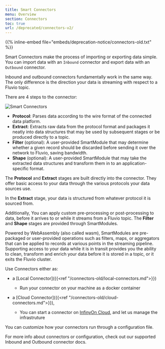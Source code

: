```yaml
---
title: Smart Connectors
menu: Overview
section: Connectors
toc: true
url: /deprecated/connectors-v2/
---
```

{{% inline-embed file="embeds/deprecation-notice/connectors-old.txt" %}}

Smart Connectors make the process of importing or exporting data simple.
You can import data with an `Inbound` connector and export data with an `Outbound` connector.

Inbound and outbound connectors fundamentally work in the same way. The only difference is the direction your data is streaming with respect to a Fluvio topic.

There are 4 steps to the connector:

<img src="/images/connectors/smart-connectors-extra.svg"
     alt="Smart Connectors"
     style="justify: center; max-width: 600px" />

- **Protocol**: Parses data according to the wire format of the connected data platform.
- **Extract**: Extracts raw data from the protocol format and packages it neatly into data structures
  that may be used by subsequent stages or be produced directly to a topic.
- **Filter** (optional): A user-provided SmartModule that may determine whether a given record
  should be discarded before sending it over the network to Fluvio, saving bandwidth.
- **Shape** (optional): A user-provided SmartModule that may take the extracted data structures and
  transform them in to an application-specific format.

The **Protocol** and **Extract** stages are built directly into the
connector. They offer basic access to your data through the various protocols your data sources use.

In the **Extract** stage, your data is structured from whatever protocol it is sourced from.

Additionally, You can apply custom pre-processing or post-processing to data, before it
arrives to or while it streams from a Fluvio topic. The **Filter** and **Shape** stages are provided through SmartModules.

Powered by WebAssembly (also called wasm), SmartModules are pre-packaged or user-provided operations such as filters, maps, or aggregators that can be applied to records at various points in the streaming pipeline.
Supporting access to your data while it is in transit provides you the ability to clean, transform and enrich your data before it is stored in a topic, or it exits the Fluvio cluster.

Use Connectors either as: 
* a [Local Connector]({{<ref "/connectors-old/local-connectors.md">}})
  * Run your connector on your machine as a docker container

* a [Cloud Connector]({{<ref "/connectors-old/cloud-connectors.md">}}),
  * You can start a connector on [InfinyOn Cloud], and let us manage the infrastruture

You can customize how your connectors run through a configuration file.

For more info about connectors or configuration, check out our supported Inbound and Outbound connector docs.

[InfinyOn Cloud]: https://infinyon.cloud
